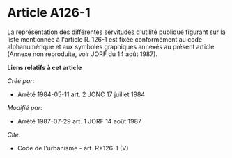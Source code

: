 # Article A126-1

La représentation des différentes servitudes d'utilité publique figurant sur la liste mentionnée à l'article R. 126-1 est
fixée conformément au code alphanumérique et aux symboles graphiques annexés au présent article (Annexe non reproduite, voir
JORF du 14 août 1987).

**Liens relatifs à cet article**

_Créé par_:

  - Arrêté 1984-05-11 art. 2 JONC 17 juillet 1984

_Modifié par_:

  - Arrêté 1987-07-29 art. 1 JORF 14 août 1987

_Cite_:

  - Code de l'urbanisme - art. R*126-1 (V)

